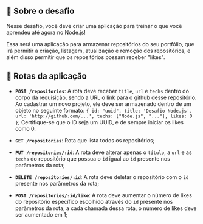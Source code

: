 ## 🚀  Sobre o desafio


Nesse desafio, você deve criar uma aplicação para treinar o que você aprendeu até agora no Node.js!

Essa será uma aplicação para armazenar repositórios do seu portfólio, que irá permitir a criação, listagem, atualização e remoção dos repositórios, e além disso permitir que os repositórios possam receber "likes".

## 📙 Rotas da aplicação



-   **`POST /repositories`**: A rota deve receber  `title`,  `url`  e  `techs`  dentro do corpo da requisição, sendo a URL o link para o github desse repositório. Ao cadastrar um novo projeto, ele deve ser armazenado dentro de um objeto no seguinte formato:  `{ id: "uuid", title: 'Desafio Node.js', url: 'http://github.com/...', techs: ["Node.js", "..."], likes: 0 }`; Certifique-se que o ID seja um UUID, e de sempre iniciar os likes como 0.
    
-   **`GET /repositories`**: Rota que lista todos os repositórios;
    
-   **`PUT /repositories/:id`**: A rota deve alterar apenas o  `título`, a  `url`  e as  `techs`  do repositório que possua o  `id`  igual ao  `id`  presente nos parâmetros da rota;
    
-   **`DELETE /repositories/:id`**: A rota deve deletar o repositório com o  `id`  presente nos parâmetros da rota;
    
-   **`POST /repositories/:id/like`**: A rota deve aumentar o número de likes do repositório específico escolhido através do  `id`  presente nos parâmetros da rota, a cada chamada dessa rota, o número de likes deve ser aumentado em 1;

